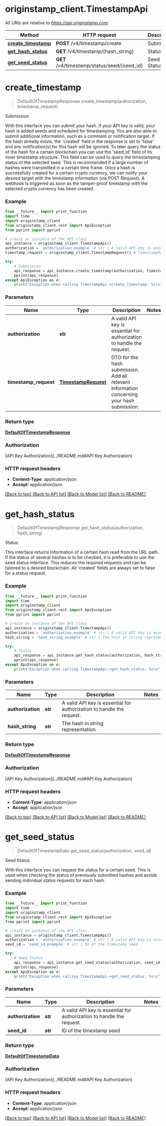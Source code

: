 # originstamp_client.TimestampApi

All URIs are relative to *https://api.originstamp.com*

Method | HTTP request | Description
------------- | ------------- | -------------
[**create_timestamp**](TimestampApi.md#create_timestamp) | **POST** /v4/timestamp/create | Submission
[**get_hash_status**](TimestampApi.md#get_hash_status) | **GET** /v4/timestamp/{hash_string} | Status
[**get_seed_status**](TimestampApi.md#get_seed_status) | **GET** /v4/timestamp/status/seed/{seed_id} | Seed Status


# **create_timestamp**
> DefaultOfTimestampResponse create_timestamp(authorization, timestamp_request)

Submission

With this interface you can submit your hash. If your API key is valid, your hash is added  seeds and scheduled for timestamping. You are also able to submit additional information, such as a comment or notification target. If the hash already exists, the 'created' field in the response is set to 'false' and any notification(s) for this hash will be ignored. To later query the status of the hash for a certain blockchain you can use the 'seed_id' field of its inner timestamp structure. This field can be used to query the timestamping status of the selected seed. This is recommended if a large number of hashes were transmitted in a certain time frame. Once a hash is successfully created for a certain crypto currency, we can notify your desired target with the timestamp information (via POST Request). A webhook is triggered as soon as the tamper-proof timestamp with the selected crypto currency has been created. 

### Example
```python
from __future__ import print_function
import time
import originstamp_client
from originstamp_client.rest import ApiException
from pprint import pprint

# create an instance of the API class
api_instance = originstamp_client.TimestampApi()
authorization = 'authorization_example' # str | A valid API key is essential for authorization to handle the request.
timestamp_request = originstamp_client.TimestampRequest() # TimestampRequest | DTO for the hash submission. Add all relevant information concerning your hash submission.

try:
    # Submission
    api_response = api_instance.create_timestamp(authorization, timestamp_request)
    pprint(api_response)
except ApiException as e:
    print("Exception when calling TimestampApi->create_timestamp: %s\n" % e)
```

### Parameters

Name | Type | Description  | Notes
------------- | ------------- | ------------- | -------------
 **authorization** | **str**| A valid API key is essential for authorization to handle the request. | 
 **timestamp_request** | [**TimestampRequest**](TimestampRequest.md)| DTO for the hash submission. Add all relevant information concerning your hash submission. | 

### Return type

[**DefaultOfTimestampResponse**](DefaultOfTimestampResponse.md)

### Authorization

[API Key Authorization](../README.md#API Key Authorization)

### HTTP request headers

 - **Content-Type**: application/json
 - **Accept**: application/json

[[Back to top]](#) [[Back to API list]](../README.md#documentation-for-api-endpoints) [[Back to Model list]](../README.md#documentation-for-models) [[Back to README]](../README.md)

# **get_hash_status**
> DefaultOfTimestampResponse get_hash_status(authorization, hash_string)

Status

This interface returns information of a certain hash read from the URL path. If the status of several hashes is to be checked, it is preferable to use the seed status interface. This reduces the required requests and can be tailored to a desired blockchain. All 'created' fields are always set to false for a status request.

### Example
```python
from __future__ import print_function
import time
import originstamp_client
from originstamp_client.rest import ApiException
from pprint import pprint

# create an instance of the API class
api_instance = originstamp_client.TimestampApi()
authorization = 'authorization_example' # str | A valid API key is essential for authorization to handle the request.
hash_string = 'hash_string_example' # str | The hash in string representation.

try:
    # Status
    api_response = api_instance.get_hash_status(authorization, hash_string)
    pprint(api_response)
except ApiException as e:
    print("Exception when calling TimestampApi->get_hash_status: %s\n" % e)
```

### Parameters

Name | Type | Description  | Notes
------------- | ------------- | ------------- | -------------
 **authorization** | **str**| A valid API key is essential for authorization to handle the request. | 
 **hash_string** | **str**| The hash in string representation. | 

### Return type

[**DefaultOfTimestampResponse**](DefaultOfTimestampResponse.md)

### Authorization

[API Key Authorization](../README.md#API Key Authorization)

### HTTP request headers

 - **Content-Type**: application/json
 - **Accept**: application/json

[[Back to top]](#) [[Back to API list]](../README.md#documentation-for-api-endpoints) [[Back to Model list]](../README.md#documentation-for-models) [[Back to README]](../README.md)

# **get_seed_status**
> DefaultOfTimestampData get_seed_status(authorization, seed_id)

Seed Status

With this interface you can request the status for a certain seed. This is used when checking the status of previously submitted hashes and avoids sending individual status requests for each hash.

### Example
```python
from __future__ import print_function
import time
import originstamp_client
from originstamp_client.rest import ApiException
from pprint import pprint

# create an instance of the API class
api_instance = originstamp_client.TimestampApi()
authorization = 'authorization_example' # str | A valid API key is essential for authorization to handle the request.
seed_id = 'seed_id_example' # str | ID of the timestamp seed

try:
    # Seed Status
    api_response = api_instance.get_seed_status(authorization, seed_id)
    pprint(api_response)
except ApiException as e:
    print("Exception when calling TimestampApi->get_seed_status: %s\n" % e)
```

### Parameters

Name | Type | Description  | Notes
------------- | ------------- | ------------- | -------------
 **authorization** | **str**| A valid API key is essential for authorization to handle the request. | 
 **seed_id** | **str**| ID of the timestamp seed | 

### Return type

[**DefaultOfTimestampData**](DefaultOfTimestampData.md)

### Authorization

[API Key Authorization](../README.md#API Key Authorization)

### HTTP request headers

 - **Content-Type**: application/json
 - **Accept**: application/json

[[Back to top]](#) [[Back to API list]](../README.md#documentation-for-api-endpoints) [[Back to Model list]](../README.md#documentation-for-models) [[Back to README]](../README.md)

